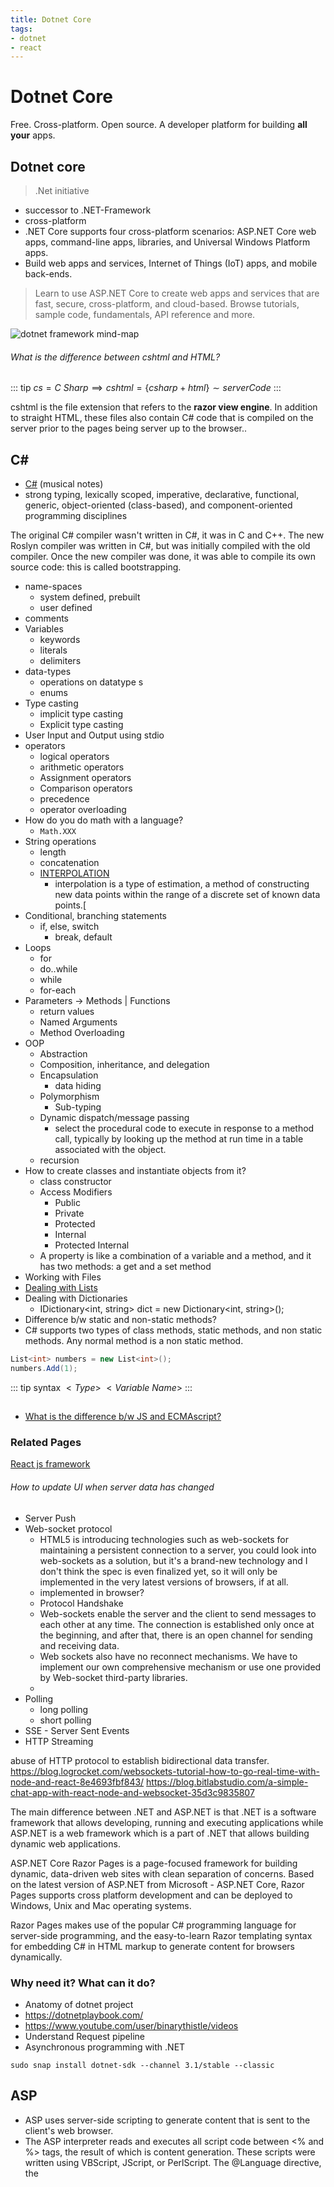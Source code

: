 ```yaml
---
title: Dotnet Core
tags:
- dotnet
- react
---
```


# Dotnet Core

<TagLinks />

Free. Cross-platform. Open source. A developer platform for building **all your** apps.

## Dotnet core

> .Net initiative

* successor to .NET-Framework
* cross-platform
* .NET Core supports four cross-platform scenarios: ASP.NET Core web apps, command-line apps, libraries, and Universal Windows Platform apps.
* Build web apps and services, Internet of Things (IoT) apps, and mobile back-ends.

> Learn to use ASP.NET Core to create web apps and services that are fast, secure, cross-platform, and cloud-based. Browse tutorials, sample code, fundamentals, API reference and more.

![dotnet framework mind-map](/diagrams/dotnet.svg)


###### What is the difference between cshtml and HTML?


::: tip
$cs = C \ Sharp \implies cshtml = \{ csharp + html \}  \sim server Code$
:::

cshtml is the file extension that refers to the **razor view engine**. In addition to straight HTML, these files also contain C# code that is compiled on the server prior to the pages being server up to the browser..

## C#

* [C#] (musical notes)
* strong typing, lexically scoped, imperative, declarative, functional, generic, object-oriented (class-based), and component-oriented programming disciplines

The original C# compiler wasn't written in C#, it was in C and C++. The new Roslyn compiler was written in C#, but was initially compiled with the old compiler. Once the new compiler was done, it was able to compile its own source code: this is called bootstrapping.

* name-spaces
  * system defined, prebuilt
  * user defined
* comments
* Variables
  * keywords
  * literals
  * delimiters
* data-types
  * operations on datatype s
  * enums
* Type casting
  * implicit type casting
  * Explicit type casting
* User Input and Output using stdio
* operators
  * logical operators
  * arithmetic operators
  * Assignment operators
  * Comparison operators
  * precedence
  * operator overloading
* How do you do math with a language?
  * `Math.XXX`
* String operations
  * length
  * concatenation
  * [INTERPOLATION](https://en.wikipedia.org/wiki/Interpolation)
    * interpolation is a type of estimation, a method of constructing new data points within the range of a discrete set of known data points.[
* Conditional, branching statements
  * if, else, switch
    * break, default
* Loops
  * for
  * do..while
  * while
  * for-each
* Parameters -> Methods | Functions
  * return values
  * Named Arguments
  * Method Overloading
* OOP
  * Abstraction
  * Composition, inheritance, and delegation
  * Encapsulation
    * data hiding
  * Polymorphism
    * Sub-typing
  * Dynamic dispatch/message passing
    * select the procedural code to execute in response to a method call, typically by looking up the method at run time in a table associated with the object.
  * recursion
* How to create classes and instantiate objects from it?
  * class constructor
  * Access Modifiers
    * Public
    * Private
    * Protected
    * Internal
    * Protected Internal
  * A property is like a combination of a variable and a method, and it has two methods: a get and a set method
* Working with Files
* [Dealing with Lists](https://www.learncs.org/en/Lists)
* Dealing with Dictionaries
  * IDictionary<int, string> dict = new Dictionary<int, string>();
* Difference b/w static and non-static methods?
* C# supports two types of class methods, static methods, and non static methods. Any normal method is a non static method.


```C#
List<int> numbers = new List<int>();
numbers.Add(1);
```


::: tip syntax
$<Type> \ <Variable \ Name>$
:::

##


* [What is the difference b/w JS and ECMAscript?](https://www.freecodecamp.org/news/whats-the-difference-between-javascript-and-ecmascript-cba48c73a2b5/)

### Related Pages

[React js framework](./react.md)

###### How to update UI when server data has changed

* Server Push
* Web-socket protocol
  * HTML5 is introducing technologies such as web-sockets for maintaining a persistent connection to a server, you could look into web-sockets as a solution, but it's a brand-new technology and I don't think the spec is even finalized yet, so it will only be implemented in the very latest versions of browsers, if at all.
  * implemented in browser?
  * Protocol Handshake
  * Web-sockets enable the server and the client to send messages to each other at any time. The connection is established only once at the beginning, and after that, there is an open channel for sending and receiving data.
  * Web sockets also have no reconnect mechanisms. We have to implement our own comprehensive mechanism or use one provided by Web-socket third-party libraries.
  *
* Polling
  * long polling
  * short polling
* SSE - Server Sent Events
* HTTP Streaming

abuse of HTTP protocol to establish bidirectional data transfer.
https://blog.logrocket.com/websockets-tutorial-how-to-go-real-time-with-node-and-react-8e4693fbf843/
https://blog.bitlabstudio.com/a-simple-chat-app-with-react-node-and-websocket-35d3c9835807


The main difference between .NET and ASP.NET is that .NET is a software framework that allows developing, running and executing applications while ASP.NET is a web framework which is a part of .NET that allows building dynamic web applications.

ASP.NET Core Razor Pages is a page-focused framework for building dynamic, data-driven web sites with clean separation of concerns. Based on the latest version of ASP.NET from Microsoft - ASP.NET Core, Razor Pages supports cross platform development and can be deployed to Windows, Unix and Mac operating systems.

Razor Pages makes use of the popular C# programming language for server-side programming, and the easy-to-learn Razor templating syntax for embedding C# in HTML markup to generate content for browsers dynamically.

### Why need it? What can it do?


* Anatomy of dotnet project
* https://dotnetplaybook.com/
* https://www.youtube.com/user/binarythistle/videos
* Understand Request pipeline
* Asynchronous programming with .NET


```
sudo snap install dotnet-sdk --channel 3.1/stable --classic

```

## ASP

* ASP uses server-side scripting to generate content that is sent to the client's web browser.
* The ASP interpreter reads and executes all script code between <% and %> tags, the result of which is content generation. These scripts were written using VBScript, JScript, or PerlScript. The @Language directive, the <script language="manu" runat="server" /> syntax or server configuration can be used to select the language. In the example below, Response.Write Now() is in an HTML page; it would be dynamically replaced by the current time of the server.
* ~ Templating engine
* C# code blocks are enclosed in `@{ ... }`

## MVC REST API application

* DB Context
* startup.cs is application entrypoint
* How to set up a request pipeline?
  * order how to add Middle-ware is important
* Interface - contract
* Controller names are pluralized
  * model - command, controller - Commands-controller

### Interfaces

> class with Abstract methods

* Represents a contact that an object may decide to support
* Usually have names which are Adjectives, because modifying nouns
* usually prefixed with capital **I**
* How do you implement an interface?
* What are they good for?

Eg: IDrivable

## Installation

Install multiple run-times

```
sudo ./dotnet-install.sh -v 2.2.107 --install-dir /usr/share/dotnet --dry-run
dotnet tool install -g Microsoft.Web.LibraryManager.Cli
```

### CORS

```
Error during Web-socket handshake: Unexpected response code: 404
```

* request headers could be hacked and modified

### Resources

* [stack-overflow - .net-core](https://stackoverflow.com/questions/tagged/.net-core)
* [Comparison of JavaScript Frameworks](https://en.wikipedia.org/wiki/Comparison_of_JavaScript_frameworks)
* [Web-sockets - friend or foe? How to achieve real-time experience in your web application](https://www.nexocode.com/blog/posts/websockets-friend-or-foe/)


[C#]: https://en.wikipedia.org/wiki/C_Sharp_(programming_language)
[OOP]: https://en.wikipedia.org/wiki/Object-oriented_programming
[.NET]: https://dotnet.microsoft.com/
[ASP]: https://en.wikipedia.org/wiki/Active_Server_Pages


*[SSE]: Server Sent Events
*[OOP]: Object Oriented Programming
*[ASP]: Active Server Pages

<Footer />

